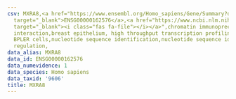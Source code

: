 ```yaml
---
csv: MXRA8,<a href="https://www.ensembl.org/Homo_sapiens/Gene/Summary?db=core;g=ENSG00000162576"
  target="_blank">ENSG00000162576</a>,<a href="https://www.ncbi.nlm.nih.gov/pubmed/22863008"
  target="_blank"><i class="fas fa-file"></i></a>",chromatin immunoprecipitation assay,direct
  interaction,breast epithelium, high throughput transcription profiling by microarray,
  BPLER cells,nucleotide sequence identification,nucleotide sequence identification,transcriptional
  regulation,
data_alias: MXRA8
data_id: ENSG00000162576
data_numevidence: 1
data_species: Homo sapiens
data_taxid: '9606'
title: MXRA8
---
```

